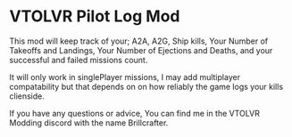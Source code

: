 # VTOLVR Pilot Log Mod

This mod will keep track of your; A2A, A2G, Ship kills, Your Number of Takeoffs and Landings, Your Number of Ejections and Deaths, and your successful and failed missions count.

It will only work in singlePlayer missions, I may add multiplayer compatability but that depends on on how reliably the game logs your kills clienside.

If you have any questions or advice, You can find me in the VTOLVR Modding discord with the name Brillcrafter.
